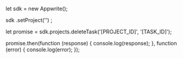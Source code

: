 let sdk = new Appwrite();

sdk
    .setProject('')
;

let promise = sdk.projects.deleteTask('[PROJECT_ID]', '[TASK_ID]');

promise.then(function (response) {
    console.log(response);
}, function (error) {
    console.log(error);
});